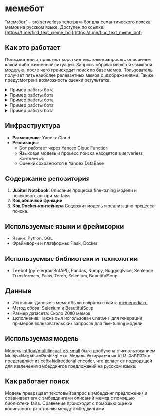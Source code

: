 # мемебот

"мемебот" - это serverless телеграм-бот для семантического поиска мемов на русском языке. Доступен по ссылке: [https://t.me/find_text_meme_bot](https://t.me/find_text_meme_bot).

## Как это работает

Пользователи отправляют короткие текстовые запросы с описанием какой-либо жизненной ситуации. Запросы обрабатываются языковой моделью, после чего происходит поиск по базе мемов. Пользователь получает пять наиболее релевантных мемов с изображениями. Также предусмотрена возможность оценки результатов.

<details>
<summary>Пример работы бота </summary>
<br>
<img src="screenshots/img1-3.png" alt="Пример работы бота">
</details>

<details>
<summary>Пример работы бота </summary>
<br>
<img src="screenshots/img2-2.png" alt="Пример работы бота">
</details>

<details>
<summary>Пример работы бота </summary>
<br>
<img src="screenshots/img3-2.png" alt="Пример работы бота">
</details>

<details>
<summary>Пример работы бота </summary>
<br>
<img src="screenshots/img4-2.png" alt="Пример работы бота">
</details>

<details>
<summary>Пример работы бота </summary>
<br>
<img src="screenshots/img5-2.png" alt="Пример работы бота">
</details>

## Инфраструктура

- **Размещение**: Yandex Cloud
- **Реализация**: 
  - Бот работает через Yandex Cloud Function
  - Языковая модель и процесс поиска находятся в serverless контейнере
  - Оценки сохраняются в Yandex DataBase

## Содержание репозитория

1. **Jupiter Notebook**: Описание процесса fine-tuning модели и поискового алгоритма faiss
2. **Код облачной функции**
3. **Код Docker-контейнера** Содержит модель и реализацию процесса поиска.

## Используемые языки и фреймворки

- Языки: Python, SQL
- Фреймворки и платформы: Flask, Docker

## Используемые библиотеки и технологии

- Telebot (pyTelegramBotAPI), Pandas, Numpy, HuggingFace, Sentence Transformers, Faiss, Torch, Selenium, BeautifulSoup

## Данные

- Источник: Данные о мемах были собраны с сайта [memepedia.ru](https://memepedia.ru)
- Метод сбора: Selenium и BeautifulSoup
- Размер датасета: Около 2000 мемов
- Дополнение: Также был использован ChatGPT для генерации примеров пользовательских запросов для fine-tuning модели

## Используемая модель

Модель [intfloat/multilingual-e5-small](https://huggingface.co/intfloat/multilingual-e5-small) была дообучена с использованием MultipleNegativesRankingLoss. Модель базируется на XLM-RoBERTa и представляет из себя bidirectional encoder, что делает ее подходящей для извлечения эмбеддингов предложений на русском языке.

## Как работает поиск

Модель превращает текстовый запрос в эмбеддинг предложения и сравнивает его с эмбеддингами описаний мемов с помощью библиотеки faiss.
Сравнение происходит с помощью оценки косинусного расстояния между эмбеддингами.

